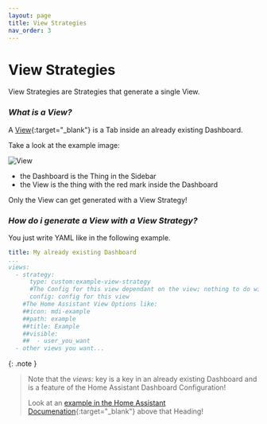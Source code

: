 ```yaml
---
layout: page
title: View Strategies
nav_order: 3
---
```


# View Strategies

View Strategies are Strategies that generate a single View.

### *What is a View?*

A [View](https://www.home-assistant.io/dashboards/views/){:target="_blank"} is a Tab inside an already existing Dashboard.

Take a look at the example image:

<img src="/assets/view/view.png" alt="View" style="max-height: 20rem;" />

 - the Dashboard is the Thing in the Sidebar
 - the View is the thing with the red mark inside the Dashboard

Only the View can get generated with a View Strategy!

### *How do i generate a View with a View Strategy?*

You just write YAML like in the following example.

```yaml
title: My already existing Dashboard
...
views:
  - strategy: 
      type: custom:example-view-strategy
      #The Config for this view dependant on the view; nothing to do with HA Config
      config: config for this view
    #The Home Assistant View Options like:
    ##icon: mdi-example
    ##path: example
    ##title: Example
    ##visible:
    ##  - user_you_want
  - other views you want...
```

{: .note }
>Note that the _views:_ key is a key in an already existing Dashboard and is a feature of the Home Assistant Dashboard Configuration!
>
>Look at an [example in the Home Assistant Documenation](https://www.home-assistant.io/dashboards/dashboards/#related-topics){:target="_blank"} above that Heading!